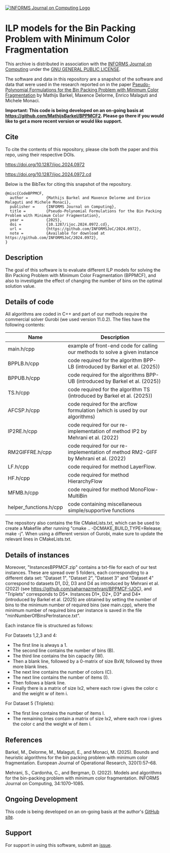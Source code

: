 [![INFORMS Journal on Computing Logo](https://INFORMSJoC.github.io/logos/INFORMS_Journal_on_Computing_Header.jpg)](https://pubsonline.informs.org/journal/ijoc)

# ILP models for the Bin Packing Problem with Minimum Color Fragmentation

This archive is distributed in association with the [INFORMS Journal on
Computing](https://pubsonline.informs.org/journal/ijoc) under the [GNU GENERAL PUBLIC LICENSE](LICENSE).

The software and data in this repository are a snapshot of the software and data
that were used in the research reported on in the paper 
[Pseudo-Polynomial Formulations for the Bin Packing Problem with Minimum Color Fragmentation](https://doi.org/10.1287/ijoc.2024.0972) by Mathijs Barkel, Maxence Delorme, Enrico Malaguti and Michele Monaci.

**Important: This code is being developed on an on-going basis at 
https://github.com/MathijsBarkel/BPPMCF2. Please go there if you would like to
get a more recent version or would like support.**

## Cite

To cite the contents of this repository, please cite both the paper and this repo, using their respective DOIs.

https://doi.org/10.1287/ijoc.2024.0972

https://doi.org/10.1287/ijoc.2024.0972.cd

Below is the BibTex for citing this snapshot of the repository.

```
@misc{CodeBPPMCF,
  author =        {Mathijs Barkel and Maxence Delorme and Enrico Malaguti and Michele Monaci},
  publisher =     {INFORMS Journal on Computing},
  title =         {Pseudo-Polynomial Formulations for the Bin Packing Problem with Minimum Color Fragmentation},
  year =          {2025},
  doi =           {10.1287/ijoc.2024.0972.cd},
  url =           {https://github.com/INFORMSJoC/2024.0972},
  note =          {Available for download at https://github.com/INFORMSJoC/2024.0972},
}  
```

## Description

The goal of this software is to evaluate different ILP models for solving the Bin Packing Problem with Minimum Color Fragmentation (BPPMCF), 
and also to investigate the effect of changing the number of bins on the optimal solution value.

## Details of code

All algorithms are coded in C++ and part of our methods require the commercial solver Gurobi (we used version 11.0.2). The files have the following contents:

| Name  | Description |
| ------------- | ------------- |
| main.h/cpp  | example of front-end code for calling our methods to solve a given instance  |
| BPPLB.h/cpp | code required for the algorithm BPP-LB (introduced by Barkel et al. (2025))  |
| BPPUB.h/cpp | code required for the algorithms BPP-UB (introduced by Barkel et al. (2025))  |
| TS.h/cpp | code required for the algorithm TS (introduced by Barkel et al. (2025))  |
| AFCSP.h/cpp | code required for the arcflow formulation (which is used by our algorithms)  |
| IP2RE.h/cpp | code required for our re-implementation of method IP2 by Mehrani et al. (2022)  |
| RM2GIFFRE.h/cpp | code required for our re-implementation of method RM2-GIFF by Mehrani et al. (2022)  |
| LF.h/cpp | code required for method LayerFlow.  |
| HF.h/cpp | code required for method HierarchyFlow |
| MFMB.h/cpp | code required for method MonoFlow-MultiBin |
| helper_functions.h/cpp | code containing miscellaneous simple/supportive functions |

The repository also contains the file CMakeLists.txt, which can be used to create a Makefile after running "cmake .. -DCMAKE_BUILD_TYPE=Release; make -j".
When using a different version of Gurobi, make sure to update the relevant lines in CMakeLists.txt.

## Details of instances
Moreover, "InstancesBPPMCF.zip" contains a txt-file for each of our test instances. These are spread over 5 folders, each corresponding to a different data set: "Dataset 1", "Dataset 2", "Dataset 3" and "Dataset 4" correspond to datasets D1, D2, D3 and D4 as introduced by Mehrani et al. (2022) (see https://github.com/saharnazmehrani/BPPMCF-IJOC), and "Triplets" corresponds to D5*. Instances D1*, D2*, D3* and D4* (introduced by Barkel et al. (2025) are obtained by setting the number of bins to the minimum number of required bins (see main.cpp), where the minimum number of required bins per instance is saved in the file "minNumberOfBinsPerInstance.txt".

Each instance file is structured as follows: 

For Datasets 1,2,3 and 4:
- The first line is always a 1.
- The second line contains the number of bins (B).
- The third line contains the bin capacity (W).
- Then a blank line, followed by a 0-matrix of size BxW, followed by three more blank lines.
- The next line contains the number of colors (C).
- The next line contains the number of items (I).
- Then follows a blank line.
- Finally there is a matrix of size Ix2, where each row i gives the color c and the weight w of item i.

For Dataset 5 (Triplets):
- The first line contains the number of items I.
- The remaining lines contain a matrix of size Ix2, where each row i gives the color c and the weight w of item i.

## References

Barkel, M., Delorme, M., Malaguti, E., and Monaci, M. (2025). Bounds and heuristic algorithms for the bin packing problem with minimum color fragmentation. European Journal of Operational Research, 320(1):57–68.

Mehrani, S., Cardonha, C., and Bergman, D. (2022). Models and algorithms for the bin-packing problem with minimum color fragmentation. INFORMS Journal on Computing, 34:1070–1085.

## Ongoing Development

This code is being developed on an on-going basis at the author's
[GitHub site](https://github.com/MathijsBarkel/BPPMCF2).

## Support

For support in using this software, submit an
[issue](https://github.com/MathijsBarkel/BPPMCF2/issues/new).
